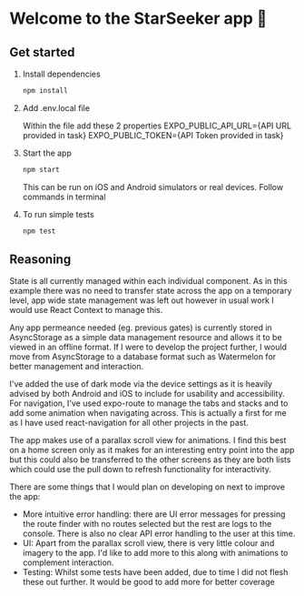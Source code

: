 # Welcome to the StarSeeker app 👋

## Get started

1. Install dependencies

   ```bash
   npm install
   ```

2. Add .env.local file

   Within the file add these 2 properties
   EXPO_PUBLIC_API_URL={API URL provided in task}
   EXPO_PUBLIC_TOKEN={API Token provided in task}

3. Start the app

   ```bash
   npm start
   ```

   This can be run on iOS and Android simulators or real devices. Follow commands in terminal

4. To run simple tests

   ```bash
   npm test
   ```

## Reasoning

State is all currently managed within each individual component. As in this example there was no need to transfer state
across the app on a temporary level, app wide state management was left out however in usual work I would use React Context
to manage this.

Any app permeance needed (eg. previous gates) is currently stored in AsyncStorage as a simple data management resource and allows
it to be viewed in an offline format. If I were to develop the project further, I would move from AsyncStorage to a database format
such as Watermelon for better management and interaction.

I've added the use of dark mode via the device settings as it is heavily advised by both Android and iOS to include for usability and
accessibility. For navigation, I've used expo-route to manage the tabs and stacks and to add some animation when navigating across.
This is actually a first for me as I have used react-navigation for all other projects in the past.

The app makes use of a parallax scroll view for animations. I find this best on a home screen only as it makes for an interesting entry point into the app but this could also be transferred to the other screens as they are both lists which could use the
pull down to refresh functionality for interactivity.

There are some things that I would plan on developing on next to improve the app:

- More intuitive error handling: there are UI error messages for pressing the route finder with no routes selected but the rest are
  logs to the console. There is also no clear API error handling to the user at this time.
- UI: Apart from the parallax scroll view, there is very little colour and imagery to the app. I'd like to add more to this along with animations to complement interaction.
- Testing: Whilst some tests have been added, due to time I did not flesh these out further. It would be good to add more for better coverage
